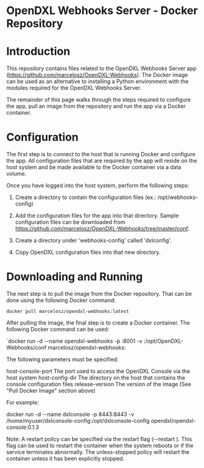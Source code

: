 # OpenDXL Webhooks Server - Docker Repository

Introduction
============

This repository contains files related to the OpenDXL Webhooks Server app (https://github.com/marcelosz/OpenDXL-Webhooks). The Docker image can be used as an alternative to installing a Python environment with the modules required for the OpenDXL Webhooks Server.

The remainder of this page walks through the steps required to configure the app, pull an image from the repository and run the app via a Docker container.

Configuration
=============

The first step is to connect to the host that is running Docker and configure the app. All configuration files that are required by the app will reside on the host system and be made available to the Docker container via a data volume.

Once you have logged into the host system, perform the following steps:

1. Create a directory to contain the configuration files (ex.: /opt/webhooks-config)

2. Add the configuration files for the app into that directory. Sample configuration files can be downloaded from https://github.com/marcelosz/OpenDXL-Webhooks/tree/master/conf.

3. Create a directory under 'webhooks-config' called 'dxlconfig'.

4. Copy OpenDXL configuration files into that new directory.

Downloading and Running
===

The next step is to pull the image from the Docker repository. That can be done using the following Docker command:

`docker pull marcelosz/opendxl-webhooks:latest`

After pulling the image, the final step is to create a Docker container. The following Docker command can be used:

`docker run -d --name opendxl-webhooks -p <host-console-port>:8001 -v <host-config-dir>:/opt/OpenDXL-Webhooks/conf marcelosz/opendxl-webhooks:<release-version>

The following parameters must be specified:

host-console-port The port used to access the OpenDXL Console via the host system
host-config-dir The directory on the host that contains the console configuration files
release-version The version of the image (See "Pull Docker Image" section above)

For example:

docker run -d --name dxlconsole -p 8443:8443 -v /home/myuser/dxlconsole-config:/opt/dxlconsole-config opendxl/opendxl-console:0.1.3

Note: A restart policy can be specified via the restart flag (--restart <policy>). This flag can be used to restart the container when the system reboots or if the service terminates abnormally. The unless-stopped policy will restart the container unless it has been explicitly stopped.
